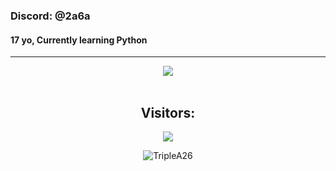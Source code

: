 ### Discord: @2a6a
#### 17 yo, Currently learning Python
<hr>
<p align="center">
    <img src=https://lanyard.cnrad.dev/api/933241260972589076/>
<br>
<br>
<h2 align="center">Visitors:</h2>
<p align="center">
 	<img src="https://profile-counter.glitch.me/TripleA26/count.svg" />
</p>
</p>
<p align="center"> <img src="https://gpvc.arturio.dev/TripleA26" alt="TripleA26" /> </p>
<br>
</hr>
